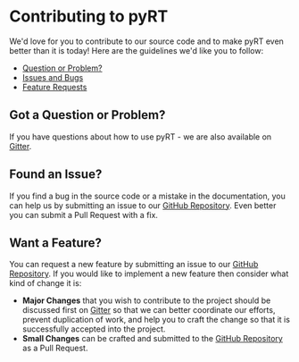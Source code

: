 # Contributing to pyRT

We'd love for you to contribute to our source code and to make pyRT even better than it is
today! Here are the guidelines we'd like you to follow:

 - [Question or Problem?](#question)
 - [Issues and Bugs](#issue)
 - [Feature Requests](#feature)
 
## <a name="question"></a> Got a Question or Problem?

If you have questions about how to use pyRT - we are also available on [Gitter][gitter].

## <a name="issue"></a> Found an Issue?

If you find a bug in the source code or a mistake in the documentation, you can help us by
submitting an issue to our [GitHub Repository][github]. Even better you can submit a Pull Request
with a fix.
 
## <a name="feature"></a> Want a Feature?

You can request a new feature by submitting an issue to our [GitHub Repository][github].  If you
would like to implement a new feature then consider what kind of change it is:

* **Major Changes** that you wish to contribute to the project should be discussed first on 
  [Gitter][gitter] so that we can better coordinate our efforts,
  prevent duplication of work, and help you to craft the change so that it is successfully accepted
  into the project.
* **Small Changes** can be crafted and submitted to the [GitHub Repository][github] as a Pull
  Request.

  
[gitter]: https://gitter.im/pyRT/pyRT-dev
[github]: https://github.com/martinchristen/pyRT
  
 